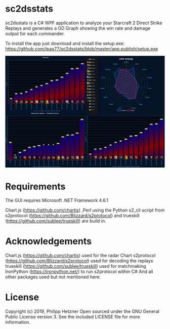 # sc2dsstats

sc2dsstats is a C# WPF application to analyze your Starcraft 2 Direct Strike Replays and generates a GD Graph showing the win rate and damage output for each commander. 

To install the app just download and install the setup.exe: 
https://github.com/ipax77/sc2dsstats/blob/master/app.publish/setup.exe


![sample graph](/images/sample.png)

# Requirements
The GUI requires Microsoft .NET Framework 4.6.1

Chart.js (https://github.com/chartjs) ,Perl using the Python s2_cli script from s2protocol (https://github.com/Blizzard/s2protocol) 
and trueskill (https://github.com/sublee/trueskill) are build in.

# Acknowledgements
Chart.js (https://github.com/chartjs) used for the radar Chart
s2protocol (https://github.com/Blizzard/s2protocol) used for decoding the replays
trueskill (https://github.com/sublee/trueskill) used for matchmaking
IronPython (https://ironpython.net/) to run s2protocol within C#
And all other packages used but not mentioned here.


# License

Copyright (c) 2019, Philipp Hetzner
Open sourced under the GNU General Public License version 3. See the included LICENSE file for more information.

